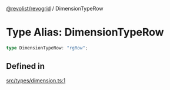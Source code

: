 [@revolist/revogrid](README.md) / DimensionTypeRow

# Type Alias: DimensionTypeRow

```ts
type DimensionTypeRow: "rgRow";
```

## Defined in

[src/types/dimension.ts:1](https://github.com/revolist/revogrid/blob/b38c1177864e6fa9f2bec506ea55d1b2f7e35679/src/types/dimension.ts#L1)
